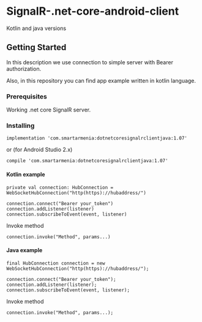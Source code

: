 # SignalR-.net-core-android-client
Kotlin and java versions

## Getting Started

In this description we use connection to simple server with Bearer authorization.

Also, in this repository you can find app example written in kotlin language.

### Prerequisites

Working .net core SignalR server.

### Installing

```
implementation 'com.smartarmenia:dotnetcoresignalrclientjava:1.07'
```
or (for Android Studio 2.x)
```
compile 'com.smartarmenia:dotnetcoresignalrclientjava:1.07'
```

#### Kotlin example
```
private val connection: HubConnection = WebSocketHubConnection("http(https)://hubaddress/")
```

```
connection.connect("Bearer your_token")
connection.addListener(listener)
connection.subscribeToEvent(event, listener)
```

Invoke method

```
connection.invoke("Method", params...)
```

#### Java example

```
final HubConnection connection = new WebSocketHubConnection("http(https)://hubaddress/");
```

```
connection.connect("Bearer your_token");
connection.addListener(listener);
connection.subscribeToEvent(event, listener);
```

Invoke method

```
connection.invoke("Method", params...);
```